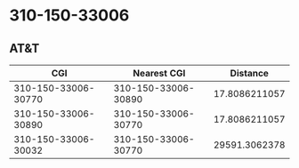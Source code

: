 # 310-150-33006
## AT&T


| CGI | Nearest CGI | Distance |
|-----|-------------|----------|
| 310-150-33006-30770 | 310-150-33006-30890 | 17.8086211057 |
| 310-150-33006-30890 | 310-150-33006-30770 | 17.8086211057 |
| 310-150-33006-30032 | 310-150-33006-30770 | 29591.3062378 |
